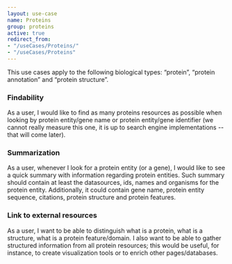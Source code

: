 ```yaml
---
layout: use-case
name: Proteins
group: proteins
active: true
redirect_from: 
- "/useCases/Proteins/"
- "/useCases/Proteins"
---
```


This use cases apply to the following biological types: “protein”, “protein annotation” and “protein structure”.

### Findability

As a user, I would like to find as many proteins resources as possible when looking by protein entity/gene name or protein entity/gene identifier (we cannot really measure this one, it is up to search engine implementations --that will come later).

### Summarization

As a user, whenever I look for a protein entity (or a gene), I would like to see a quick summary with information regarding protein entities. Such summary should contain at least the datasources, ids, names and organisms for the protein entity. Additionally, it could contain gene name, protein entity sequence, citations, protein structure and protein features.

### Link to external resources

As a user, I want to be able to distinguish what is a protein, what is a structure, what is a protein feature/domain. I also want to be able to gather structured information from all protein resources; this would be useful, for instance, to create visualization tools or to enrich other pages/databases.